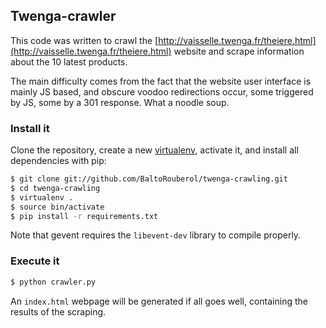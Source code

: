 ## Twenga-crawler

This code was written to crawl the [http://vaisselle.twenga.fr/theiere.html](http://vaisselle.twenga.fr/theiere.html)
website and scrape information about the 10 latest products.

The main difficulty comes from the fact that the website user interface is mainly JS based,
and obscure voodoo redirections occur, some triggered by JS, some by a 301 response.
What a noodle soup.

### Install it
Clone the repository,
create a new [virtualenv](http://pypi.python.org/pypi/virtualenv), activate it, and install all dependencies with pip:

```bash
$ git clone git://github.com/BaltoRouberol/twenga-crawling.git
$ cd twenga-crawling
$ virtualenv .
$ source bin/activate
$ pip install -r requirements.txt
```

Note that gevent requires the `libevent-dev` library to compile properly.

### Execute it
```bash
$ python crawler.py
```

An `index.html` webpage will be generated if all goes well, containing the results of the scraping.
